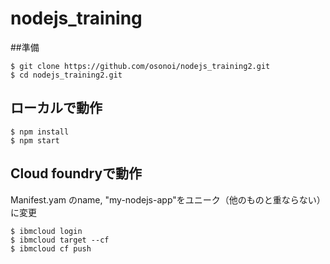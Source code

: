 # nodejs_training
##準備

```
$ git clone https://github.com/osonoi/nodejs_training2.git
$ cd nodejs_training2.git
```
## ローカルで動作

```
$ npm install
$ npm start
```

## Cloud foundryで動作

 Manifest.yam のname, "my-nodejs-app"をユニーク（他のものと重ならない）に変更

```
$ ibmcloud login
$ ibmcloud target --cf
$ ibmcloud cf push
```
